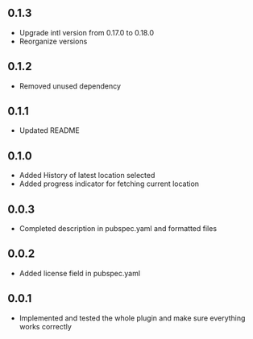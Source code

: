 ## 0.1.3

* Upgrade intl version from 0.17.0 to 0.18.0
* Reorganize versions

## 0.1.2

* Removed unused dependency

## 0.1.1

* Updated README

## 0.1.0

* Added History of latest location selected
* Added progress indicator for fetching current location

## 0.0.3

* Completed description in pubspec.yaml and formatted files

## 0.0.2

* Added license field in pubspec.yaml

## 0.0.1

* Implemented and tested the whole plugin and make sure everything works correctly